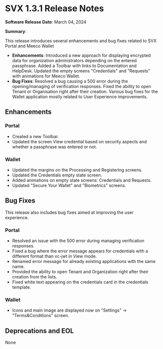 # SVX 1.3.1 Release Notes

**Software Release Date**: March 04, 2024

**Summary**:

This release introduces several enhancements and bug fixes related to SVX Portal and Meeco Wallet

* **Enhancements**: Introduced a new approach for displaying encrypted data for organization administrators depending on the entered passphrase. Added a Toolbar with links to Documentation and HelpDesk. Updated the empty screens "Credentials" and "Requests" with animations for Meeco Wallet.
* **Bug Fixes**: Resolved a bug causing a 500 error during the opening/managing of verification responses. Fixed the ability to open Tenant or Organisation right after their creation. Various bug fixes for the Wallet application mostly related to User Experience improvements.
  
## Enhancements

### Portal

* Created a new Toolbar.
* Updated the screen View credential based on security aspects and whether a passphrase was entered or not.

  
### Wallet

* Updated the margins on the Processing and Registering screens.
* Updated the Credentials empty state screen.
* Added animations on empty state screens: Credentials and Requests.
* Updated "Secure Your Wallet" and "Biometrics" screens.

  
## Bug Fixes

This release also includes bug fixes aimed at improving the user experience.


### Portal

* Resolved an issue with the 500 error during managing verification responses.
* Fixed a bug where the error message appears for credentials with a different format than vc-jwt in View mode.
* Renamed error message for already existing applications with the same name.
* Provided the ability to open Tenant and Organization right after their creation from the lists.
* Fixed white text appearing on the credentials card in the credentials template.

### Wallet

* Icons and main image are displayed now on "Settings" ->  "Terms&Conditions" screen.


## Deprecations and EOL

None
